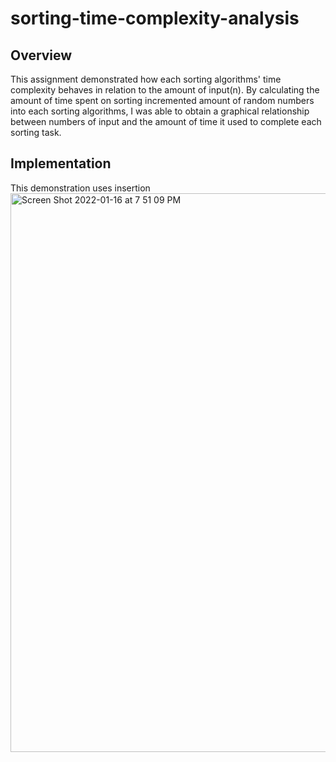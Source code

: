 # sorting-time-complexity-analysis

## Overview
This assignment demonstrated how each sorting algorithms' time complexity behaves in relation to the amount of input(n). By calculating the amount of time spent on sorting incremented amount of random numbers into each sorting algorithms, I was able to obtain a graphical relationship between numbers of input and the amount of time it used to complete each sorting task. 

## Implementation
This demonstration uses insertion
<img width="894" alt="Screen Shot 2022-01-16 at 7 51 09 PM" src="https://user-images.githubusercontent.com/84875731/149705875-3fc7684d-3b6c-4fb1-8b73-40d5d36ab020.png">


